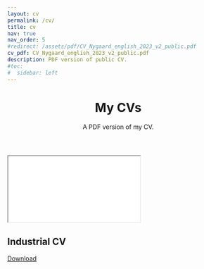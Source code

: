 ```yaml
---
layout: cv
permalink: /cv/
title: cv
nav: true
nav_order: 5
#redirect: /assets/pdf/CV_Nygaard_english_2023_v2_public.pdf
cv_pdf: CV_Nygaard_english_2023_v2_public.pdf
description: PDF version of public CV.
#toc:
#  sidebar: left
---
```


<header class="post-header">
    <h1 class="post-title">My CVs</h1>
    <p class="post-description">A PDF version of my CV.</p>
</header>

<div class="projects row">
    <div class="cv-grid-item">
        <div class="card text-center hoverable">
            <div class="card-body" id="academic">
                <iframe class="cv-frame" src="/assets/pdf/CV_Nygaard_english_2023_v2_public.pdf#toolbar=0&statusbar=0&navpanes=0" title="Academic CV"></iframe>
                <h2>Industrial CV</h2>
                <a href="/assets/pdf/CV_Nygaard_english_2023_v2_public.pdf" class="btn btn-sm" role="button" title="Type">Download</a>
            </div>
        </div>
    </div>
